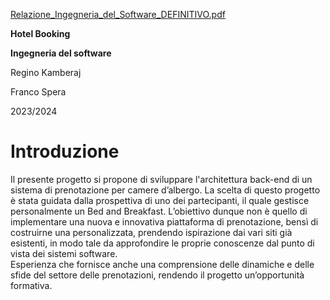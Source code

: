 [Relazione_Ingegneria_del_Software_DEFINITIVO.pdf](https://github.com/SperaFranco/HotelBooking_v2/files/13968949/Relazione_Ingegneria_del_Software_DEFINITIVO.pdf)

**Hotel Booking**

**Ingegneria del software**

Regino Kamberaj

Franco Spera

2023/2024

# Introduzione

Il presente progetto si propone di sviluppare l'architettura back-end di un sistema di prenotazione
per camere d’albergo. La scelta di questo progetto è stata guidata dalla
prospettiva di uno dei partecipanti, il quale gestisce personalmente un
Bed and Breakfast. L’obiettivo dunque non è quello di implementare una
nuova e innovativa piattaforma di prenotazione, bensì di costruirne una
personalizzata, prendendo ispirazione dai vari siti già esistenti, in
modo tale da approfondire le proprie conoscenze dal punto di vista dei
sistemi software.  
Esperienza che fornisce anche una comprensione delle dinamiche e delle
sfide del settore delle prenotazioni, rendendo il progetto
un’opportunità formativa.

